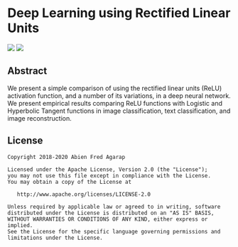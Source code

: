 Deep Learning using Rectified Linear Units
===

![](https://img.shields.io/badge/DOI-cs.NE%2F1803.08375-blue.svg)
![](https://img.shields.io/badge/license-Apache--2.0-blue.svg)

## Abstract

We present a simple comparison of using the rectified linear units (ReLU) activation function, and a number of its variations, in a deep neural network. We present empirical results comparing ReLU functions with Logistic and Hyperbolic Tangent functions in image classification, text classification, and image reconstruction.

## License

```
Copyright 2018-2020 Abien Fred Agarap

Licensed under the Apache License, Version 2.0 (the "License");
you may not use this file except in compliance with the License.
You may obtain a copy of the License at

   http://www.apache.org/licenses/LICENSE-2.0

Unless required by applicable law or agreed to in writing, software
distributed under the License is distributed on an "AS IS" BASIS,
WITHOUT WARRANTIES OR CONDITIONS OF ANY KIND, either express or implied.
See the License for the specific language governing permissions and
limitations under the License.
```
